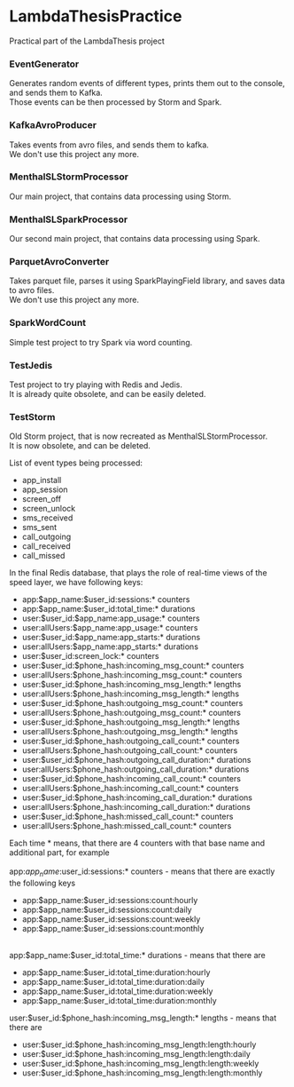 LambdaThesisPractice
====================

Practical part of the LambdaThesis project

<h3>EventGenerator</h3>

Generates random events of different types, prints them out to the console, and sends them to Kafka.<br />
Those events can be then processed by Storm and Spark.

<h3>KafkaAvroProducer</h3>

Takes events from avro files, and sends them to kafka.<br />
We don't use this project any more.

<h3>MenthalSLStormProcessor</h3>

Our main project, that contains data processing using Storm.

<h3>MenthalSLSparkProcessor</h3>

Our second main project, that contains data processing using Spark.

<h3>ParquetAvroConverter</h3>

Takes parquet file, parses it using SparkPlayingField library, and saves data to avro files.<br />
We don't use this project any more.

<h3>SparkWordCount</h3>

Simple test project to try Spark via word counting.

<h3>TestJedis</h3>

Test project to try playing with Redis and Jedis.<br />
It is already quite obsolete, and can be easily deleted.

<h3>TestStorm</h3>

Old Storm project, that is now recreated as MenthalSLStormProcessor.<br />
It is now obsolete, and can be deleted.

List of event types being processed:
<ul>
<li>app_install</li>
<li>app_session</li>
<li>screen_off</li>
<li>screen_unlock</li>
<li>sms_received</li>
<li>sms_sent</li>
<li>call_outgoing</li>
<li>call_received</li>
<li>call_missed</li>
</ul>

In the final Redis database, that plays the role of real-time views of the speed layer, we have following keys:<br />
<ul>
<li>app:$app_name:$user_id:sessions:* counters</li>
<li>app:$app_name:$user_id:total_time:* durations</li>
<li>user:$user_id:$app_name:app_usage:* counters</li>
<li>user:allUsers:$app_name:app_usage:* counters</li>
<li>user:$user_id:$app_name:app_starts:* durations</li>
<li>user:allUsers:$app_name:app_starts:* durations</li>

<li>user:$user_id:screen_lock:* counters

<li>user:$user_id:$phone_hash:incoming_msg_count:* counters</li>
<li>user:allUsers:$phone_hash:incoming_msg_count:* counters</li>
<li>user:$user_id:$phone_hash:incoming_msg_length:* lengths</li>
<li>user:allUsers:$phone_hash:incoming_msg_length:* lengths</li>

<li>user:$user_id:$phone_hash:outgoing_msg_count:* counters</li>
<li>user:allUsers:$phone_hash:outgoing_msg_count:* counters</li>
<li>user:$user_id:$phone_hash:outgoing_msg_length:* lengths</li>
<li>user:allUsers:$phone_hash:outgoing_msg_length:* lengths</li>

<li>user:$user_id:$phone_hash:outgoing_call_count:* counters</li>
<li>user:allUsers:$phone_hash:outgoing_call_count:* counters</li>
<li>user:$user_id:$phone_hash:outgoing_call_duration:* durations</li>
<li>user:allUsers:$phone_hash:outgoing_call_duration:* durations</li>

<li>user:$user_id:$phone_hash:incoming_call_count:* counters</li>
<li>user:allUsers:$phone_hash:incoming_call_count:* counters</li>
<li>user:$user_id:$phone_hash:incoming_call_duration:* durations</li>
<li>user:allUsers:$phone_hash:incoming_call_duration:* durations</li>

<li>user:$user_id:$phone_hash:missed_call_count:* counters</li>
<li>user:allUsers:$phone_hash:missed_call_count:* counters</li>
</ul>

Each time * means, that there are 4 counters with that base name and additional part, for example<br />
<br />
app:$app_name:$user_id:sessions:* counters - means that there are exactly the following keys
<ul>
<li>app:$app_name:$user_id:sessions:count:hourly</li>
<li>app:$app_name:$user_id:sessions:count:daily</li>
<li>app:$app_name:$user_id:sessions:count:weekly</li>
<li>app:$app_name:$user_id:sessions:count:monthly</li>
</ul>
<br />
app:$app_name:$user_id:total_time:* durations - means that there are
<ul>
<li>app:$app_name:$user_id:total_time:duration:hourly</li>
<li>app:$app_name:$user_id:total_time:duration:daily</li>
<li>app:$app_name:$user_id:total_time:duration:weekly</li>
<li>app:$app_name:$user_id:total_time:duration:monthly</li>
</ul>
user:$user_id:$phone_hash:incoming_msg_length:* lengths - means that there are
<ul>
<li>user:$user_id:$phone_hash:incoming_msg_length:length:hourly</li>
<li>user:$user_id:$phone_hash:incoming_msg_length:length:daily</li>
<li>user:$user_id:$phone_hash:incoming_msg_length:length:weekly</li>
<li>user:$user_id:$phone_hash:incoming_msg_length:length:monthly</li>
</ul>
